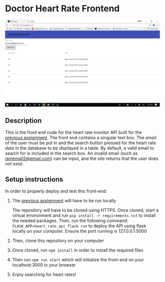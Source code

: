 # Doctor Heart Rate Frontend

![alt text][example_pic]

## Description

This is the front end code for the heart rate monitor API built for the [previous assignment]. The front end contains
a singular text box. The email of the user must be put in and the search button pressed for the heart rate data in the
database to be displayed in a table. By default, a valid email to search for is included in the search box. An invalid
email (such as iamemail2@email.com) can be input, and the site returns that the user does not exist.

## Setup instructions
In order to properly deploy and test this front-end:
1) The [previous assignment] will have to be run locally

   The repository will have to be cloned using HTTPS. Once cloned, start a virtual environment and run
   `pip install -r requirements.txt` to install the needed packages. Then, run the following command:
   `FLASK_APP=heart_rate_api flask run` to deploy the API using flask locally on your computer. Ensure the port
   running is 127.0.0.1:5000

2) Then, clone this repository on your computer
3) Once cloned, run `npm install` in order to install the required files
4) Then run `npm run start` which will initialize the front-end on your localhost:3000 in your browser
5) Enjoy searching for heart rates!

[previous assignment]: https://github.com/JanIIISobieski/heart_rate_databases_introduction
[example_pic]: https://github.com/JanIIISobieski/doctor-hr-frontend/blob/master/HeartRateFrontendExample.png